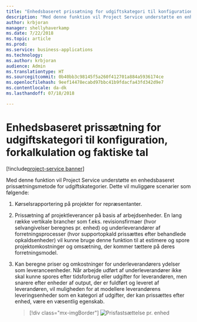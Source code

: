 ```yaml
---
title: "Enhedsbaseret prissætning for udgiftskategori til konfiguration, forkalkulation og faktiske tal"
description: "Med denne funktion vil Project Service understøtte en enhedsbaseret prissætningsmetode for udgiftskategorier."
author: krbjoran
manager: shellyhaverkamp
ms.date: 7/22/2018
ms.topic: article
ms.prod: 
ms.service: business-applications
ms.technology: 
ms.author: krbjoran
audience: Admin
ms.translationtype: HT
ms.sourcegitcommit: 0b40bb3c98145f5a260f412701a884a5936174ce
ms.openlocfilehash: 9eef14478ecabd97bbc41b9fdacfa43fd342d9e7
ms.contentlocale: da-dk
ms.lasthandoff: 07/18/2018

---
```

#  <a name="unit-aware-expense-category-pricing-for-setup-estimation-and-actuals"></a>Enhedsbaseret prissætning for udgiftskategori til konfiguration, forkalkulation og faktiske tal 

[!include[project-service banner](../../../includes/project-service.md)]




Med denne funktion vil Project Service understøtte en enhedsbaseret prissætningsmetode for udgiftskategorier. Dette vil muliggøre scenarier som følgende:

1.  Kørselsrapportering på projekter for repræsentanter.

2.  Prissætning af projektleverancer på basis af arbejdsenheder. En lang række vertikale brancher som f.eks. revisionsfirmaer (hvor selvangivelser beregnes pr. enhed) og underleverandører af forretningsprocesser (hvor supportopkald prissættes efter behandlede opkaldsenheder) vil kunne bruge denne funktion til at estimere og spore projektomkostninger og omsætning, der kommer tættere på deres forretningsmodel.

3.  Kan beregne priser og omkostninger for underleverandørers ydelser som leveranceenheder. Når arbejde udført af underleverandører ikke skal kunne spores efter tidsforbrug eller udgifter for leverandøren, men snarere efter enheder af output, der er fuldført og leveret af leverandøren, vil muligheden for at modellere leverandørens leveringsenheder som en kategori af udgifter, der kan prissættes efter enhed, være en væsentlig egenskab.

    > [!div class="mx-imgBorder"]
    > ![](media/unit-aware-expense-category-pricing-setup-estimation-actuals-1.png "Prisfastsættelse pr. enhed")
<!-- Picture 4 -->


